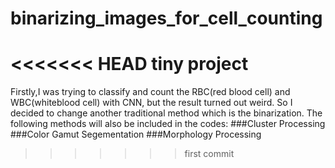 # binarizing_images_for_cell_counting
<<<<<<< HEAD
tiny project
=======
Firstly,I was trying to classify and count the RBC(red blood cell) and WBC(whiteblood cell) with CNN, but the result turned out weird. So I decided to change another traditional method which is the binarization.
The following methods will also be included in the codes:
###Cluster Processing
###Color Gamut Segementation
###Morphology Processing
>>>>>>> first commit
